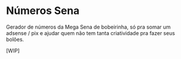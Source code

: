 # Números Sena

Gerador de números da Mega Sena de bobeirinha, só pra somar um adsense / pix e ajudar quem não tem tanta criatividade pra fazer seus bolões.

[WIP]
